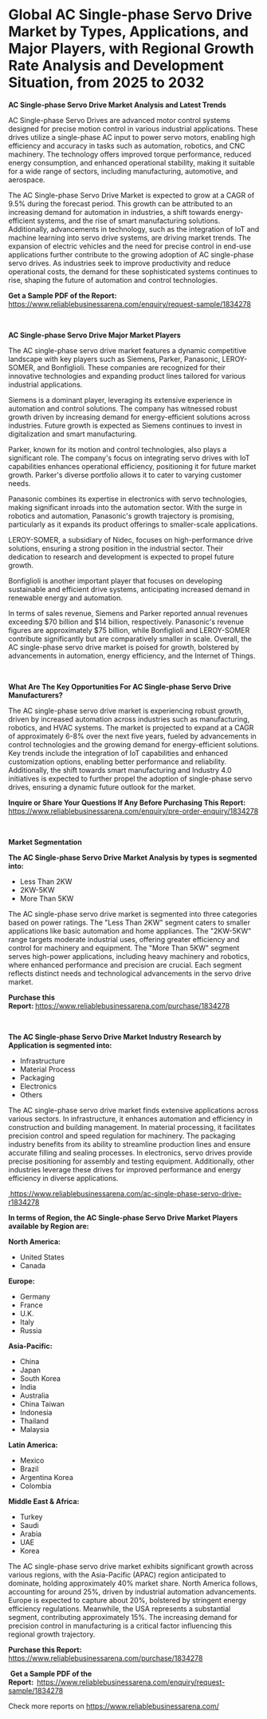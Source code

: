 <p><h1>Global AC Single-phase Servo Drive Market by Types, Applications, and Major Players, with Regional Growth Rate Analysis and Development Situation, from 2025 to 2032</h1></p><p><strong>AC Single-phase Servo Drive Market Analysis and Latest Trends</strong></p>
<p><p>AC Single-phase Servo Drives are advanced motor control systems designed for precise motion control in various industrial applications. These drives utilize a single-phase AC input to power servo motors, enabling high efficiency and accuracy in tasks such as automation, robotics, and CNC machinery. The technology offers improved torque performance, reduced energy consumption, and enhanced operational stability, making it suitable for a wide range of sectors, including manufacturing, automotive, and aerospace.</p><p>The AC Single-phase Servo Drive Market is expected to grow at a CAGR of 9.5% during the forecast period. This growth can be attributed to an increasing demand for automation in industries, a shift towards energy-efficient systems, and the rise of smart manufacturing solutions. Additionally, advancements in technology, such as the integration of IoT and machine learning into servo drive systems, are driving market trends. The expansion of electric vehicles and the need for precise control in end-use applications further contribute to the growing adoption of AC single-phase servo drives. As industries seek to improve productivity and reduce operational costs, the demand for these sophisticated systems continues to rise, shaping the future of automation and control technologies.</p></p>
<p><strong>Get a Sample PDF of the Report:&nbsp;</strong> <a href="https://www.reliablebusinessarena.com/enquiry/request-sample/1834278?utm_campaign=2141&utm_medium=2&utm_source=Github&utm_content=ia&utm_term=28022025&utm_id=ac-single-phase-servo-drive">https://www.reliablebusinessarena.com/enquiry/request-sample/1834278</a></p>
<p>&nbsp;</p>
<p><strong>AC Single-phase Servo Drive Major Market Players</strong></p>
<p><p>The AC single-phase servo drive market features a dynamic competitive landscape with key players such as Siemens, Parker, Panasonic, LEROY-SOMER, and Bonfiglioli. These companies are recognized for their innovative technologies and expanding product lines tailored for various industrial applications.</p><p>Siemens is a dominant player, leveraging its extensive experience in automation and control solutions. The company has witnessed robust growth driven by increasing demand for energy-efficient solutions across industries. Future growth is expected as Siemens continues to invest in digitalization and smart manufacturing.</p><p>Parker, known for its motion and control technologies, also plays a significant role. The company's focus on integrating servo drives with IoT capabilities enhances operational efficiency, positioning it for future market growth. Parker's diverse portfolio allows it to cater to varying customer needs.</p><p>Panasonic combines its expertise in electronics with servo technologies, making significant inroads into the automation sector. With the surge in robotics and automation, Panasonic's growth trajectory is promising, particularly as it expands its product offerings to smaller-scale applications.</p><p>LEROY-SOMER, a subsidiary of Nidec, focuses on high-performance drive solutions, ensuring a strong position in the industrial sector. Their dedication to research and development is expected to propel future growth.</p><p>Bonfiglioli is another important player that focuses on developing sustainable and efficient drive systems, anticipating increased demand in renewable energy and automation.</p><p>In terms of sales revenue, Siemens and Parker reported annual revenues exceeding $70 billion and $14 billion, respectively. Panasonic's revenue figures are approximately $75 billion, while Bonfiglioli and LEROY-SOMER contribute significantly but are comparatively smaller in scale. Overall, the AC single-phase servo drive market is poised for growth, bolstered by advancements in automation, energy efficiency, and the Internet of Things.</p></p>
<p>&nbsp;</p>
<p><strong>What Are The Key Opportunities For AC Single-phase Servo Drive Manufacturers?</strong></p>
<p><p>The AC single-phase servo drive market is experiencing robust growth, driven by increased automation across industries such as manufacturing, robotics, and HVAC systems. The market is projected to expand at a CAGR of approximately 6-8% over the next five years, fueled by advancements in control technologies and the growing demand for energy-efficient solutions. Key trends include the integration of IoT capabilities and enhanced customization options, enabling better performance and reliability. Additionally, the shift towards smart manufacturing and Industry 4.0 initiatives is expected to further propel the adoption of single-phase servo drives, ensuring a dynamic future outlook for the market.</p></p>
<p><strong>Inquire or Share Your Questions If Any Before Purchasing This Report:</strong> <a href="https://www.reliablebusinessarena.com/enquiry/pre-order-enquiry/1834278?utm_campaign=2141&utm_medium=2&utm_source=Github&utm_content=ia&utm_term=28022025&utm_id=ac-single-phase-servo-drive">https://www.reliablebusinessarena.com/enquiry/pre-order-enquiry/1834278</a></p>
<p>&nbsp;</p>
<p><strong>Market Segmentation</strong></p>
<p><strong>The AC Single-phase Servo Drive Market Analysis by types is segmented into:</strong></p>
<p><ul><li>Less Than 2KW</li><li>2KW-5KW</li><li>More Than 5KW</li></ul></p>
<p><p>The AC single-phase servo drive market is segmented into three categories based on power ratings. The "Less Than 2KW" segment caters to smaller applications like basic automation and home appliances. The "2KW-5KW" range targets moderate industrial uses, offering greater efficiency and control for machinery and equipment. The "More Than 5KW" segment serves high-power applications, including heavy machinery and robotics, where enhanced performance and precision are crucial. Each segment reflects distinct needs and technological advancements in the servo drive market.</p></p>
<p><strong>Purchase this Report:&nbsp;</strong><a href="https://www.reliablebusinessarena.com/purchase/1834278?utm_campaign=2141&utm_medium=2&utm_source=Github&utm_content=ia&utm_term=28022025&utm_id=ac-single-phase-servo-drive">https://www.reliablebusinessarena.com/purchase/1834278</a></p>
<p>&nbsp;</p>
<p><strong>The AC Single-phase Servo Drive Market Industry Research by Application is segmented into:</strong></p>
<p><ul><li>Infrastructure</li><li>Material Process</li><li>Packaging</li><li>Electronics</li><li>Others</li></ul></p>
<p><p>The AC single-phase servo drive market finds extensive applications across various sectors. In infrastructure, it enhances automation and efficiency in construction and building management. In material processing, it facilitates precision control and speed regulation for machinery. The packaging industry benefits from its ability to streamline production lines and ensure accurate filling and sealing processes. In electronics, servo drives provide precise positioning for assembly and testing equipment. Additionally, other industries leverage these drives for improved performance and energy efficiency in diverse applications.</p></p>
<p><a href="https://www.reliablebusinessarena.com/ac-single-phase-servo-drive-r1834278?utm_campaign=2141&utm_medium=2&utm_source=Github&utm_content=ia&utm_term=28022025&utm_id=ac-single-phase-servo-drive">&nbsp;https://www.reliablebusinessarena.com/ac-single-phase-servo-drive-r1834278</a></p>
<p><strong>In terms of Region, the AC Single-phase Servo Drive Market Players available by Region are:</strong></p>
<p>
    <p> <strong> North America: </strong>
        <ul>
            <li>United States</li>
            <li>Canada</li>
        </ul>
        </p> 
    <p> <strong> Europe: </strong>
        <ul>
            <li>Germany</li>
            <li>France</li>
            <li>U.K.</li>
            <li>Italy</li>
            <li>Russia</li>
        </ul>
        </p> 
    <p> <strong> Asia-Pacific: </strong>
        <ul>
            <li>China</li>
            <li>Japan</li>
            <li>South Korea</li>
            <li>India</li>
            <li>Australia</li>
            <li>China Taiwan</li>
            <li>Indonesia</li>
            <li>Thailand</li>
            <li>Malaysia</li>
        </ul>
        </p> 
    <p> <strong> Latin America: </strong>
        <ul>
            <li>Mexico</li>
            <li>Brazil</li>
            <li>Argentina Korea</li>
            <li>Colombia</li>
        </ul>
        </p> 
    <p> <strong> Middle East & Africa: </strong>
        <ul>
            <li>Turkey</li>
            <li>Saudi</li>
            <li>Arabia</li>
            <li>UAE</li>
            <li>Korea</li>
        </ul>
    </p>
    </p>
<p><p>The AC single-phase servo drive market exhibits significant growth across various regions, with the Asia-Pacific (APAC) region anticipated to dominate, holding approximately 40% market share. North America follows, accounting for around 25%, driven by industrial automation advancements. Europe is expected to capture about 20%, bolstered by stringent energy efficiency regulations. Meanwhile, the USA represents a substantial segment, contributing approximately 15%. The increasing demand for precision control in manufacturing is a critical factor influencing this regional growth trajectory.</p></p>
<p><strong>Purchase this Report: </strong><a href="https://www.reliablebusinessarena.com/purchase/1834278?utm_campaign=2141&utm_medium=2&utm_source=Github&utm_content=ia&utm_term=28022025&utm_id=ac-single-phase-servo-drive">https://www.reliablebusinessarena.com/purchase/1834278</a></p>
<p>&nbsp;<strong>Get a Sample PDF of the Report:&nbsp;&nbsp;</strong><a href="https://www.reliablebusinessarena.com/enquiry/request-sample/1834278?utm_campaign=2141&utm_medium=2&utm_source=Github&utm_content=ia&utm_term=28022025&utm_id=ac-single-phase-servo-drive">https://www.reliablebusinessarena.com/enquiry/request-sample/1834278</a></p>
<p><strong></strong></p>
<p>Check more reports on <a href="https://www.reliablebusinessarena.com/?utm_campaign=2141&utm_medium=2&utm_source=Github&utm_content=ia&utm_term=28022025&utm_id=ac-single-phase-servo-drive">https://www.reliablebusinessarena.com/</a></p>